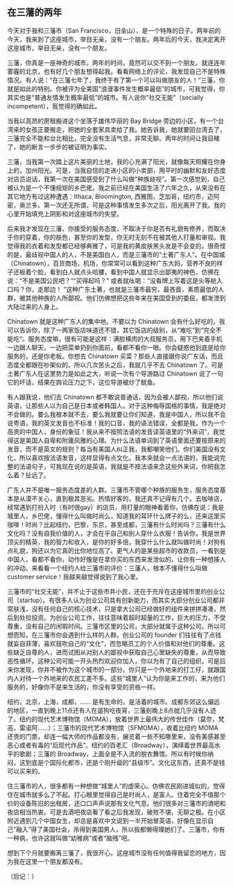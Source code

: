 ## 在三藩的两年

今天对于我和三藩市（San Francisco，旧金山），是一个特殊的日子。两年前的今天，我来到了这座城市，举目无亲，没有一个朋友。两年后的今天，我决定离开这座城市，举目无亲，没有一个朋友。

三藩，你真是一座神奇的城市。两年的时间，竟然可以交不到一个朋友。就连连年雾霾的北京，也有好几个朋友想得起我。看看网络上的评论，我发现自己不是特殊情况。有人说：“在三藩七年了，我终于有了第一个可以叫做朋友的人！”三藩，你就是如此的特别。你被评为全美国“浪漫事件发生概率最低”的城市，可我觉得，你其实也是“普通友情发生概率最低”的城市。有人说你“社交无能”（socially incompetent），我觉得的确如此。

当我以高昂的房租搬进这个坐落于雄伟华丽的 Bay Bridge 旁边的小区，有一个台湾来的女孩正要搬走，把她的全套家具卖给了我。她告诉我，她就要回台湾去了，三藩完全不能和台北相比，完全没有生活气息，非常无聊。两年的时间让我目睹了，她的断言一步步的被证明为事实。

三藩，当我第一次踏上这片美丽的土地，我的心充满了阳光，就像每天照耀在你身上的，加州阳光。可是，当我自信的走进小区的小卖部，用平时的幽默和友好态度对店员说话，我第一次在美国感受到了什么叫做“种族歧视”。第一次感觉到，自己被认为是一个不懂规矩的乡巴佬。我之前已经在美国生活了六年之久，从来没有在其它地方有过这种遭遇：Ithaca, Bloomington, 西雅图，芝加哥，纽约市，迈阿密，奥兰多。第一次还无所谓，可是这种事情发生多次之后，阳光离开了我，我的心里开始填充上阴影和对这座城市的失望。

后来我才发现在三藩，你接受的服务态度，不取决于你是否有礼貌有修养，而取决于你的穿着，你的肤色，甚至你的发型，你无时无刻不在被其他人打量和审视。我觉得我的衣着和发型都已经够典雅了，可是我的黄皮肤黑头发是不会变的。很奇怪的是，最歧视中国人的人，不是美国白人，而是三藩市的“土著广东人”。在中国城（Chinatown），百货商场，机场，你常常可以看到这种广东大妈，营养不良的样子还板着个脸，看到白人就点头哈腰，看到中国人就显示出鄙夷的神色，仿佛在说：“不是美国公民吧？”“买得起吗？” 或者就吆喝：“没看牌上写着这是头等舱入口吗？你，走那边！ ”这种广东土著，也就是三藩市最穷，最吝啬，素质最低的人群，被其他种族的人所鄙视。他们仿佛想把这些年来在美国受到的委屈，都发泄到大陆过来的人身上。

Chinatown 就是这种广东人的集中地。不要以为 Chinatown 会有什么好吃的，我可以告诉你，除了一两家饭店味道还不错，其它饭店的级别，从“难吃”到“完全不能吃”。服务态度嘛，很有可能是这样：满脸横肉的大叔服务员，用下巴夹着手机一边跟人聊天，一边把菜单扔到你面前，看都不看你一眼。你会疑惑他到底是给你服务的，还是你老板。你想去 Chinatown 买菜？那些人直接跟你说广东话，而且态度全都跟在吵架似的。所以几次苦头之后，我就几乎不去 Chinatown 了。可是土著广东人在这里势力是如此之大，听说一次有个导游路过 Chinatown 说了一句它的坏话，结果在舆论压力之下，这位导游被炒了鱿鱼。

有人跟我说，他们去 Chinatown 都不敢说普通话，因为会被人鄙视，所以他们说英语，让那些人以为自己是日本或者韩国人。对于这种侮辱国格的事情，我是绝对不会做的。要么我根本就不去，要么我就要让你们知道，我是中国人，所以我不会说粤语，我的英文发音也不标准！我的口音，我的语法错误，全都是我，作为一个高贵的中国人，身份的象征！我从来不按照法语的发音读英语里的“外来词”，我觉得这是美国人自卑和附庸风雅的心理。为什么法语单词到了英语里面还要按原来的发音，而不是英文的规则？每当有美国人纠正我，我都嘲笑他们。你们美国没有文化，所以喜欢按法语发音，这样显得有点文化。我本来就会一点法语的，我能说完整的法语句子，可我现在说的是英语，我就是不按法语来念这些外来词，你把我怎么着？扯远了。

广东人并不是唯一服务态度差的人群。三藩市不管哪个种族的服务生，服务态度基本是从漠不关心，直到极其恶劣。热情好客的，我还真不记得有几个。去咖啡店，经常遇到打扮入时（有时很gay）的店员，用打量的眼神看着你，仿佛在说：我是城里人，乡巴佬，懂得什么叫做时尚么，知道我的耳环什么牌子的么，还来这里买咖啡！时尚？比起纽约，巴黎，东京，甚至成都，三藩有什么时尚吗？三藩有什么文化吗？没有自我价值的人，才会在乎自己和别人穿什么衣服！告诉你，我是世界顶尖的精英，我的智力和收入，是你的好多倍，我穿什么什么就叫做时尚！对狗有点礼貌，狗还以为它真的比你地位高了。更气人的是某些超市的收款员，一看到是中国人，看都不看你，动作好像是在拿你买的东西来发泄似的，让你有一种想揍人的冲动。来看看一个纽约人给三藩市的评价：三藩人，根本不懂得什么叫做 customer service！我越来越觉得说到了我心里。

三藩市的“社交无能”，并不止于这些市井小民，还在于充斥在这座城市里的创业公司（startup）。有很多人认为创业公司具有创新能力，而其实大部分创业公司都非常肤浅，没有任何自己的核心技术，只是拿大公司已经做好的组件来拼拼凑凑，然后到处拉投资。为创业公司工作，往往意味着超时超量的工作，巨大的压力，不受尊重，没有自己的闲暇时间。三藩市区里的公司，大部分就属于这种公司。所以可想而知，在三藩市你会遇到什么样的人群。创业公司的 founder 们往往有了点钱就妄自菲薄，喜欢鼓吹自己的“文化”，而忽略员工的个人价值和对他们的尊重。这些缺乏自尊的人，进而试图从对别人的鄙视中获取自己心里缺失的尊重，从而导致恶性循环。这种公司可能一开头热烈欢迎你加入，你以为有了自己的组织。可是后来你发现，你并不被作为这个城市的一部分。你只是一个外地来的打工仔，就跟国内人对待一个外地来的农民工差不多。这些“城里人”认为你是来工作的，来为他们服务的，好像你不是来生活的，你没有享受的资格一样。

纽约，北京，上海，成都，…… 是有生命的，是活着的城市。成都东郊这么偏远的地区，一直到晚上11点还有人在遛狗吃夜宵，三藩到晚上8点就几乎没有人迹了。纽约的现代艺术博物馆（MOMA），放着世界上最伟大的传世佳作（莫奈，梵高，雷诺阿……）；三藩市的现代艺术博物馆（SFMOMA），收着比纽约 MOMA 还贵的门票，却连一幅大师的作品都没有，展览着一些不知哪里来，没有美感甚至恶心或者有毒的“后现代作品”。纽约的百老汇（Broadway），演绎着世界最高水平的歌剧；三藩的 Broadway，上面全是不入流的脱衣舞馆。所以有时候你纳闷，这到底是个国际化都市，还是个刚升级的“县级市”。文化这东西，还真不是钱可以买来的。

住三藩市的人，很多都有一种想做“城里人”的虚荣心。仿佛农民刚进城似的，觉得住在城市就多么了不起。打心眼里觉得自己是时尚人，是富人。住着完全不值那个价的设备陈旧的出租房，还口口声声说那有文化气息。他们很多对三藩市的酒吧和夜店相当热衷。可是去酒吧夜店看了看之后我发现，破败不堪，无聊之极。在小区附近遇到几个中国女生，却总是喜欢中文说到一半开始冒英语，好像在显示自己“融入”得了美国社会，吊得到美国男人，所以我都懒得理她们了。三藩市，你有一种病，也许这就叫做“幼稚病”或者“脑残”吧。

想到下个月就要搬离三藩了，我很开心。这座城市没有任何值得我留恋的地方，因为我在这里一个朋友都没有。

（后记：）
